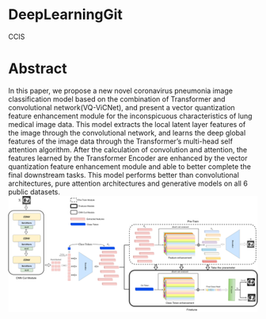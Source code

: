 # DeepLearningGit
CCIS
# Abstract
In this paper, we propose a new novel coronavirus pneumonia image classification model based on the combination of Transformer and convolutional network(VQ-ViCNet), and present a vector quantization feature enhancement module for the inconspicuous characteristics of lung medical image data. This model extracts the local latent layer features of the image through the convolutional network, and learns the deep global features of the image data through the Transformer’s multi-head self attention algorithm. After the calculation of convolution and attention, the features learned by the Transformer Encoder are enhanced by the vector quantization feature enhancement module and able to better complete the final downstream tasks. This model performs better than convolutional architectures, pure attention architectures and generative models on all 6 public datasets.
<img src="./model4.png">


